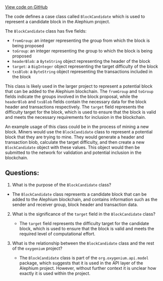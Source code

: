 [View code on GitHub](https://github.com/oxygenium/oxygenium/api/src/main/scala/org/oxygenium/api/model/BlockCandidate.scala)

The code defines a case class called `BlockCandidate` which is used to represent a candidate block in the Alephium project. 

The `BlockCandidate` class has five fields:
- `fromGroup`: an integer representing the group from which the block is being proposed
- `toGroup`: an integer representing the group to which the block is being proposed
- `headerBlob`: a `ByteString` object representing the header of the block
- `target`: a `BigInteger` object representing the target difficulty of the block
- `txsBlob`: a `ByteString` object representing the transactions included in the block

This class is likely used in the larger project to represent a potential block that can be added to the Alephium blockchain. The `fromGroup` and `toGroup` fields indicate the groups involved in the block proposal, while the `headerBlob` and `txsBlob` fields contain the necessary data for the block header and transactions respectively. The `target` field represents the difficulty target for the block, which is used to ensure that the block is valid and meets the necessary requirements for inclusion in the blockchain.

An example usage of this class could be in the process of mining a new block. Miners would use the `BlockCandidate` class to represent a potential block that they are trying to mine. They would generate a header and transaction blob, calculate the target difficulty, and then create a new `BlockCandidate` object with these values. This object would then be submitted to the network for validation and potential inclusion in the blockchain.
## Questions: 
 1. What is the purpose of the `BlockCandidate` class?
   - The `BlockCandidate` class represents a candidate block that can be added to the Alephium blockchain, and contains information such as the sender and receiver group, block header and transaction data.

2. What is the significance of the `target` field in the `BlockCandidate` class?
   - The `target` field represents the difficulty target for the candidate block, which is used to ensure that the block is valid and meets the required level of computational effort.

3. What is the relationship between the `BlockCandidate` class and the rest of the `oxygenium` project?
   - The `BlockCandidate` class is part of the `org.oxygenium.api.model` package, which suggests that it is used in the API layer of the Alephium project. However, without further context it is unclear how exactly it is used within the project.